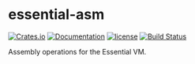 # essential-asm

[![Crates.io][crates-badge]][crates-url]
[![Documentation][docs-badge]][docs-url]
[![license][apache-badge]][apache-url]
[![Build Status][actions-badge]][actions-url]

[crates-badge]: https://img.shields.io/crates/v/essential-asm.svg
[crates-url]: https://crates.io/crates/essential-asm
[docs-badge]: https://docs.rs/essential-asm/badge.svg
[docs-url]: https://docs.rs/essential-asm
[apache-badge]: https://img.shields.io/badge/license-APACHE-blue.svg
[apache-url]: LICENSE
[actions-badge]: https://github.com/essential-contributions/essential-base/workflows/ci/badge.svg
[actions-url]:https://github.com/essential-contributions/essential-base/actions

Assembly operations for the Essential VM.

